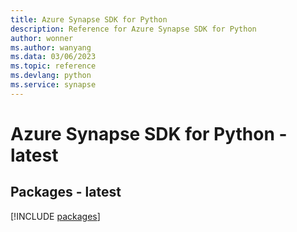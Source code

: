 ```yaml
---
title: Azure Synapse SDK for Python
description: Reference for Azure Synapse SDK for Python
author: wonner
ms.author: wanyang
ms.data: 03/06/2023
ms.topic: reference
ms.devlang: python
ms.service: synapse
---
```

# Azure Synapse SDK for Python - latest
## Packages - latest
[!INCLUDE [packages](synapse-index.md)]